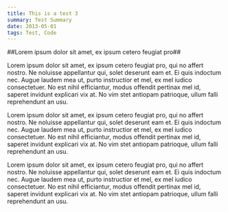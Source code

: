 ```yaml
---
title: This is a test 3
summary: Test Summary
date: 2013-05-01
tags: Test, Code
---
```

##Lorem ipsum dolor sit amet, ex ipsum cetero feugiat pro##

Lorem ipsum dolor sit amet, ex ipsum cetero feugiat pro, qui no affert nostro. Ne noluisse appellantur qui, solet deserunt eam et. Ei quis indoctum nec. Augue laudem mea ut, purto instructior et mel, ex mel iudico consectetuer. No est nihil efficiantur, modus offendit pertinax mel id, saperet invidunt explicari vix at. No vim stet antiopam patrioque, ullum falli reprehendunt an usu.

Lorem ipsum dolor sit amet, ex ipsum cetero feugiat pro, qui no affert nostro. Ne noluisse appellantur qui, solet deserunt eam et. Ei quis indoctum nec. Augue laudem mea ut, purto instructior et mel, ex mel iudico consectetuer. No est nihil efficiantur, modus offendit pertinax mel id, saperet invidunt explicari vix at. No vim stet antiopam patrioque, ullum falli reprehendunt an usu.

Lorem ipsum dolor sit amet, ex ipsum cetero feugiat pro, qui no affert nostro. Ne noluisse appellantur qui, solet deserunt eam et. Ei quis indoctum nec. Augue laudem mea ut, purto instructior et mel, ex mel iudico consectetuer. No est nihil efficiantur, modus offendit pertinax mel id, saperet invidunt explicari vix at. No vim stet antiopam patrioque, ullum falli reprehendunt an usu.